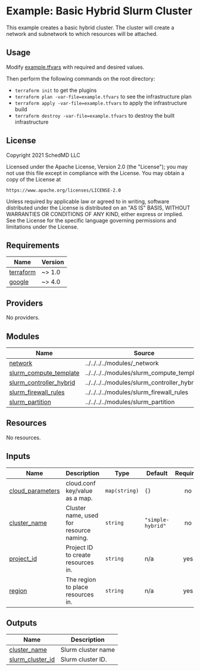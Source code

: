 # Example: Basic Hybrid Slurm Cluster

This example creates a basic hybrid cluster. The cluster will create a network
and subnetwork to which resources will be attached.

## Usage

Modify [example.tfvars](./example.tfvars) with required and desired values.

Then perform the following commands on the root directory:

- `terraform init` to get the plugins
- `terraform plan -var-file=example.tfvars` to see the infrastructure plan
- `terraform apply -var-file=example.tfvars` to apply the infrastructure build
- `terraform destroy -var-file=example.tfvars` to destroy the built infrastructure

## License

<!-- BEGINNING OF PRE-COMMIT-TERRAFORM DOCS HOOK -->
Copyright 2021 SchedMD LLC

Licensed under the Apache License, Version 2.0 (the "License");
you may not use this file except in compliance with the License.
You may obtain a copy of the License at

    https://www.apache.org/licenses/LICENSE-2.0

Unless required by applicable law or agreed to in writing, software
distributed under the License is distributed on an "AS IS" BASIS,
WITHOUT WARRANTIES OR CONDITIONS OF ANY KIND, either express or implied.
See the License for the specific language governing permissions and
limitations under the License.

## Requirements

| Name | Version |
|------|---------|
| <a name="requirement_terraform"></a> [terraform](#requirement\_terraform) | ~> 1.0 |
| <a name="requirement_google"></a> [google](#requirement\_google) | ~> 4.0 |

## Providers

No providers.

## Modules

| Name | Source | Version |
|------|--------|---------|
| <a name="module_network"></a> [network](#module\_network) | ../../../../modules/_network | n/a |
| <a name="module_slurm_compute_template"></a> [slurm\_compute\_template](#module\_slurm\_compute\_template) | ../../../../modules/slurm_compute_template | n/a |
| <a name="module_slurm_controller_hybrid"></a> [slurm\_controller\_hybrid](#module\_slurm\_controller\_hybrid) | ../../../../modules/slurm_controller_hybrid | n/a |
| <a name="module_slurm_firewall_rules"></a> [slurm\_firewall\_rules](#module\_slurm\_firewall\_rules) | ../../../../modules/slurm_firewall_rules | n/a |
| <a name="module_slurm_partition"></a> [slurm\_partition](#module\_slurm\_partition) | ../../../../modules/slurm_partition | n/a |

## Resources

No resources.

## Inputs

| Name | Description | Type | Default | Required |
|------|-------------|------|---------|:--------:|
| <a name="input_cloud_parameters"></a> [cloud\_parameters](#input\_cloud\_parameters) | cloud.conf key/value as a map. | `map(string)` | `{}` | no |
| <a name="input_cluster_name"></a> [cluster\_name](#input\_cluster\_name) | Cluster name, used for resource naming. | `string` | `"simple-hybrid"` | no |
| <a name="input_project_id"></a> [project\_id](#input\_project\_id) | Project ID to create resources in. | `string` | n/a | yes |
| <a name="input_region"></a> [region](#input\_region) | The region to place resources in. | `string` | n/a | yes |

## Outputs

| Name | Description |
|------|-------------|
| <a name="output_cluster_name"></a> [cluster\_name](#output\_cluster\_name) | Slurm cluster name |
| <a name="output_slurm_cluster_id"></a> [slurm\_cluster\_id](#output\_slurm\_cluster\_id) | Slurm cluster ID. |
<!-- END OF PRE-COMMIT-TERRAFORM DOCS HOOK -->
